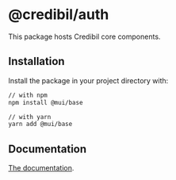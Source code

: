 # @credibil/auth

This package hosts Credibil core components.

## Installation

Install the package in your project directory with:

```bash
// with npm
npm install @mui/base

// with yarn
yarn add @mui/base
```

## Documentation

[The documentation](https://credibil.github.io/credibil-ui/docs).
